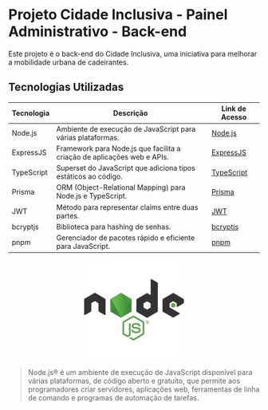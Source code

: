 # Projeto Cidade Inclusiva - Painel Administrativo - Back-end

Este projeto é o back-end do Cidade Inclusiva, uma iniciativa para melhorar a mobilidade urbana de cadeirantes.

## Tecnologias Utilizadas

| Tecnologia | Descrição | Link de Acesso |
|------------|-----------|----------------|
| Node.js    | Ambiente de execução de JavaScript para várias plataformas. | [Node.js](https://nodejs.org/pt) |
| ExpressJS  | Framework para Node.js que facilita a criação de aplicações web e APIs. | [ExpressJS](https://expressjs.com/pt-br/) |
| TypeScript | Superset do JavaScript que adiciona tipos estáticos ao código. | [TypeScript](https://www.typescriptlang.org/) |
| Prisma     | ORM (Object-Relational Mapping) para Node.js e TypeScript. | [Prisma](https://www.prisma.io/) |
| JWT        | Método para representar claims entre duas partes. | [JWT](https://jwt.io/) |
| bcryptjs   | Biblioteca para hashing de senhas. | [bcryptjs](https://www.npmjs.com/package/bcryptjs) |
| pnpm | Gerenciador de pacotes rápido e eficiente para JavaScript. | [pnpm](https://pnpm.io/) |

<p align="center">
  <img width="200" src="https://raw.githubusercontent.com/devicons/devicon/master/icons/nodejs/nodejs-original-wordmark.svg" alt="Node.js logo">
</p>

> Node.js® é um ambiente de execução de JavaScript disponível para várias plataformas, de código aberto e gratuito, que permite aos programadores criar servidores, aplicações web, ferramentas de linha de comando e programas de automação de tarefas.
